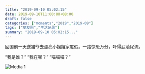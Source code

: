 ```yaml
---
title: "2019-09-10 05:02:15"
date: 2019-09-10T11:00:00+08:00
draft: false
categories: ["moments","2019","2019-09"]
tags: ["朋友圈","生活记录"]
summary: "2019-09-10 05:02:15..."
---
```


回国前一天送猫爷去漂亮小姐姐家度假。一路惊恐万分，吓得屁滚尿流。

“我是谁？”
“我在哪？”
“喵喵喵？”

![Media 1](/Moments/photos/2019-09-10/201909100502150.jpg)

